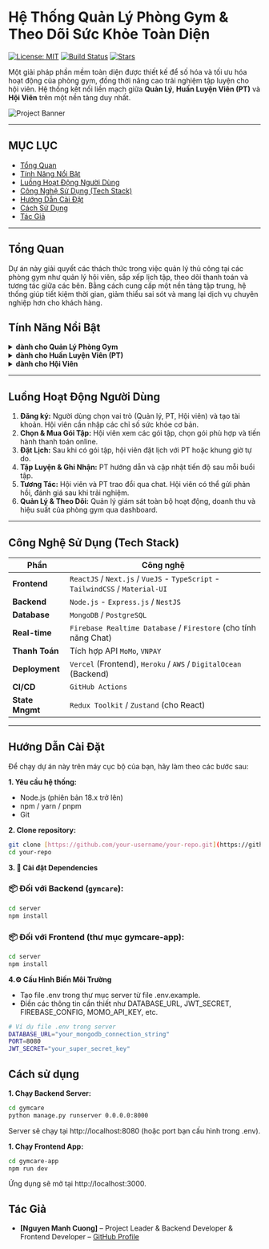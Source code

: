 # Hệ Thống Quản Lý Phòng Gym & Theo Dõi Sức Khỏe Toàn Diện

[![License: MIT](https://img.shields.io/badge/License-MIT-yellow.svg)](https://opensource.org/licenses/MIT)
[![Build Status](https://img.shields.io/badge/build-passing-brightgreen)](https://github.com/your-username/your-repo)
[![Stars](https://img.shields.io/github/stars/your-username/your-repo)](https://github.com/your-username/your-repo/stargazers)

Một giải pháp phần mềm toàn diện được thiết kế để số hóa và tối ưu hóa hoạt động của phòng gym, đồng thời nâng cao trải nghiệm tập luyện cho hội viên. Hệ thống kết nối liền mạch giữa **Quản Lý**, **Huấn Luyện Viên (PT)** và **Hội Viên** trên một nền tảng duy nhất.

![Project Banner](https://images.unsplash.com/photo-1571902943202-507ec2618e8f?crop=entropy&cs=tinysrgb&fit=max&fm=jpg&ixid=MnwxfDB8MXxyYW5kb218MHx8Z3ltLGludGVyaW9yLHdlaWdodHN8fHx8fHwxNzIzNTQyMzYy&ixlib=rb-4.0.3&q=80&utm_campaign=api-credit&utm_medium=referral&utm_source=unsplash_source&w=1080)

---

## MỤC LỤC

- [Tổng Quan](#tổng-quan)
- [Tính Năng Nổi Bật](#tính-năng-nổi-bật)
- [Luồng Hoạt Động Người Dùng](#luồng-hoạt-động-người-dùng)
- [Công Nghệ Sử Dụng (Tech Stack)](#công-nghệ-sử-dụng-tech-stack)
- [Hướng Dẫn Cài Đặt](#hướng-dẫn-cài-đặt)
- [Cách Sử Dụng](#cách-sử-dụng)
- [Tác Giả](#tác-giả)

---

## Tổng Quan

Dự án này giải quyết các thách thức trong việc quản lý thủ công tại các phòng gym như quản lý hội viên, sắp xếp lịch tập, theo dõi thanh toán và tương tác giữa các bên. Bằng cách cung cấp một nền tảng tập trung, hệ thống giúp tiết kiệm thời gian, giảm thiểu sai sót và mang lại dịch vụ chuyên nghiệp hơn cho khách hàng.

## Tính Năng Nổi Bật

<details>
<summary><strong> dành cho Quản Lý Phòng Gym</strong></summary>

-   📊 **Thống Kê & Báo Cáo:** Xem báo cáo trực quan về doanh thu, số lượng hội viên mới, mức độ sử dụng phòng tập theo giờ/ngày/tháng.
-   📦 **Quản Lý Gói Tập:** Dễ dàng tạo, chỉnh sửa, và quản lý các gói tập (tháng, quý, năm) với giá, quyền lợi, và số buổi tập kèm PT.
-   👥 **Quản Lý Tài Khoản:** Quản lý thông tin và phân quyền cho các tài khoản Huấn luyện viên và Hội viên.
-   💬 **Hỗ Trợ & Tương Tác:** Nhận và xử lý các yêu cầu hỗ trợ từ hội viên qua hệ thống chat.

</details>

<details>
<summary><strong> dành cho Huấn Luyện Viên (PT)</strong></summary>

-   🗓️ **Quản Lý Lịch Tập:** Xem, duyệt, hoặc đề xuất thay đổi lịch hẹn từ hội viên.
-   📈 **Theo Dõi Tiến Độ:** Cập nhật các chỉ số cơ thể (cân nặng, cơ, mỡ) và tiến độ tập luyện của hội viên. Biểu đồ hóa quá trình để hội viên dễ theo dõi.
-   💬 **Chat Thời Gian Thực:** Tương tác, tư vấn và trả lời câu hỏi của hội viên mọi lúc mọi nơi qua Firebase Chat.

</details>

<details>
<summary><strong> dành cho Hội Viên</strong></summary>

-   👤 **Hồ Sơ Sức Khỏe:** Cung cấp thông tin sức khỏe ban đầu (chiều cao, cân nặng) và đặt ra mục tiêu tập luyện cá nhân.
-   📅 **Đặt Lịch Linh Hoạt:** Chủ động đặt lịch tập với PT hoặc chọn khung giờ tự tập phù hợp.
-   💳 **Thanh Toán Online:** Thanh toán gói tập tiện lợi qua **MoMo**, **VNPAY**, hoặc chuyển khoản ngân hàng và upload biên lai trực tiếp lên hệ thống.
-   🔔 **Nhắc Nhở & Thông Báo:** Không bao giờ bỏ lỡ buổi tập hay hạn gói tập với hệ thống thông báo tự động.
-   ⭐ **Đánh Giá & Phản Hồi:** Đánh giá chất lượng dịch vụ, PT và phòng gym để giúp cải thiện trải nghiệm chung.
-   📊 **Xem Tiến Độ Cá Nhân:** Theo dõi sự thay đổi của bản thân qua các biểu đồ tiến độ trực quan.

</details>

---

## Luồng Hoạt Động Người Dùng

1.  **Đăng ký:** Người dùng chọn vai trò (Quản lý, PT, Hội viên) và tạo tài khoản. Hội viên cần nhập các chỉ số sức khỏe cơ bản.
2.  **Chọn & Mua Gói Tập:** Hội viên xem các gói tập, chọn gói phù hợp và tiến hành thanh toán online.
3.  **Đặt Lịch:** Sau khi có gói tập, hội viên đặt lịch với PT hoặc khung giờ tự do.
4.  **Tập Luyện & Ghi Nhận:** PT hướng dẫn và cập nhật tiến độ sau mỗi buổi tập.
5.  **Tương Tác:** Hội viên và PT trao đổi qua chat. Hội viên có thể gửi phản hồi, đánh giá sau khi trải nghiệm.
6.  **Quản Lý & Theo Dõi:** Quản lý giám sát toàn bộ hoạt động, doanh thu và hiệu suất của phòng gym qua dashboard.

---

## Công Nghệ Sử Dụng (Tech Stack)

| Phần             | Công nghệ                                                                                               |
| ----------------- | ------------------------------------------------------------------------------------------------------- |
| **Frontend** | `ReactJS` / `Next.js` / `VueJS` - `TypeScript` - `TailwindCSS` / `Material-UI`                            |
| **Backend** | `Node.js` - `Express.js` / `NestJS`                                                                     |
| **Database** | `MongoDB` / `PostgreSQL`                                                                                |
| **Real-time** | `Firebase Realtime Database` / `Firestore` (cho tính năng Chat)                                         |
| **Thanh Toán** | Tích hợp API `MoMo`, `VNPAY`                                                                            |
| **Deployment** | `Vercel` (Frontend), `Heroku` / `AWS` / `DigitalOcean` (Backend)                                          |
| **CI/CD** | `GitHub Actions`                                                                                        |
| **State Mngmt** | `Redux Toolkit` / `Zustand` (cho React)                                                                 |

---

## Hướng Dẫn Cài Đặt

Để chạy dự án này trên máy cục bộ của bạn, hãy làm theo các bước sau:

**1. Yêu cầu hệ thống:**
* Node.js (phiên bản 18.x trở lên)
* npm / yarn / pnpm
* Git

**2. Clone repository:**
```bash
git clone [https://github.com/your-username/your-repo.git](https://github.com/your-username/your-repo.git)
cd your-repo
```

**3. 🧩 Cài đặt Dependencies**

### 📦 Đối với Backend (`gymcare`):

```bash
cd server
npm install
```

### 📦 Đối với Frontend (thư mục gymcare-app):

```bash
cd server
npm install
```

**4.⚙️ Cấu Hình Biến Môi Trường**
* Tạo file .env trong thư mục server từ file .env.example.
* Điền các thông tin cần thiết như DATABASE_URL, JWT_SECRET, FIREBASE_CONFIG, MOMO_API_KEY, etc.

```bash
# Ví dụ file .env trong server
DATABASE_URL="your_mongodb_connection_string"
PORT=8080
JWT_SECRET="your_super_secret_key"
```

## Cách sử dụng

**1. Chạy Backend Server:**

```bash
cd gymcare
python manage.py runserver 0.0.0.0:8000
```

Server sẽ chạy tại http://localhost:8080 (hoặc port bạn cấu hình trong .env).

**1. Chạy Frontend App:**

```bash
cd gymcare-app
npm run dev 
```

Ứng dụng sẽ mở tại http://localhost:3000.


## Tác Giả

- **[Nguyen Manh Cuong]** – Project Leader & Backend Developer & Frontend Developer – [GitHub Profile](https://github.com/catv2004)



